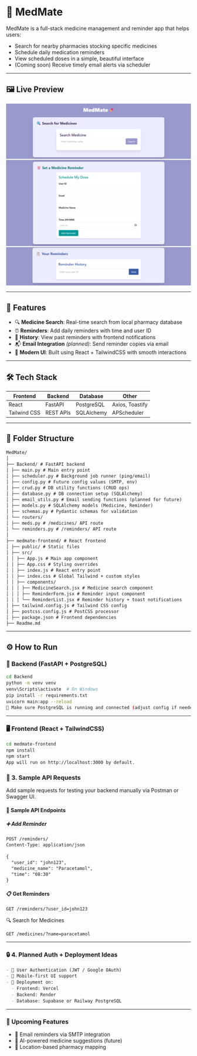 # 💊 MedMate

MedMate is a full-stack medicine management and reminder app that helps users:

- Search for nearby pharmacies stocking specific medicines
- Schedule daily medication reminders
- View scheduled doses in a simple, beautiful interface
- (Coming soon) Receive timely email alerts via scheduler

---

## 🖼️ Live Preview

![Webapp Preview Search Medicine](SearchMeds.png) 
![Webapp Preview Search Medicine](SetReminder.png) 
![Webapp Preview Search Medicine](ReminderList.png) 

---

## 🚀 Features

- 🔍 **Medicine Search**: Real-time search from local pharmacy database
- ⏰ **Reminders**: Add daily reminders with time and user ID
- 📜 **History**: View past reminders with frontend notifications
- 📬 **Email Integration** *(planned)*: Send reminder copies via email
- 🎨 **Modern UI**: Built using React + TailwindCSS with smooth interactions

---

## 🛠️ Tech Stack

| Frontend        | Backend       | Database    | Other             |
|-----------------|---------------|-------------|-------------------|
| React           | FastAPI       | PostgreSQL  | Axios, Toastify   |
| Tailwind CSS    | REST APIs     | SQLAlchemy  | APScheduler       |

---

## 📁 Folder Structure

```
MedMate/
│
├── Backend/ # FastAPI backend
│ ├── main.py # Main entry point
│ ├── scheduler.py # Background job runner (ping/email)
│ ├── config.py # Future config values (SMTP, env)
│ ├── crud.py # DB utility functions (CRUD ops)
│ ├── database.py # DB connection setup (SQLAlchemy)
│ ├── email_utils.py # Email sending functions (planned for future)
│ ├── models.py # SQLAlchemy models (Medicine, Reminder)
│ ├── schemas.py # Pydantic schemas for validation
│ └── routers/
│ ├── meds.py # /medicines/ API route
│ └── reminders.py # /reminders/ API route
│
├── medmate-frontend/ # React frontend
│ ├── public/ # Static files
│ ├── src/
│ │ ├── App.js # Main app component
│ │ ├── App.css # Styling overrides
│ │ ├── index.js # React entry point
│ │ ├── index.css # Global Tailwind + custom styles
│ │ ├── components/
│ │ │ ├── MedicineSearch.jsx # Medicine search component
│ │ │ ├── ReminderForm.jsx # Reminder input component
│ │ │ └── ReminderList.jsx # Reminder history + toast notifications
│ ├── tailwind.config.js # Tailwind CSS config
│ ├── postcss.config.js # PostCSS processor
│ ├── package.json # Frontend dependencies
├── Readme.md
```
---

## ⚙️ How to Run

### 🧪 Backend (FastAPI + PostgreSQL)

```bash
cd Backend
python -m venv venv
venv\Scripts\activate  # On Windows
pip install -r requirements.txt
uvicorn main:app --reload
🔁 Make sure PostgreSQL is running and connected (adjust config if needed)
```
---
### 🖥️ Frontend (React + TailwindCSS)
```bash
cd medmate-frontend
npm install
npm start
App will run on http://localhost:3000 by default.
```
### 🧪 3. Sample API Requests
Add sample requests for testing your backend manually via Postman or Swagger UI.
#### 🔌 Sample API Endpoints

##### ➕ Add Reminder

```http
POST /reminders/
Content-Type: application/json

{
  "user_id": "john123",
  "medicine_name": "Paracetamol",
  "time": "08:30"
}
```
#### 📋 Get Reminders
```http
GET /reminders/?user_id=john123
```
🔍 Search for Medicines
```http
GET /medicines/?name=paracetamol
```
---

### 🔒 4. **Planned Auth + Deployment Ideas**

```markdown
- 👤 User Authentication (JWT / Google OAuth)
- 📱 Mobile-first UI support
- 🚀 Deployment on:
  - Frontend: Vercel
  - Backend: Render
  - Database: Supabase or Railway PostgreSQL
```
---
### 📌 Upcoming Features
- 📧 Email reminders via SMTP integration
- 🧠 AI-powered medicine suggestions (future)
- 🏥 Location-based pharmacy mapping


